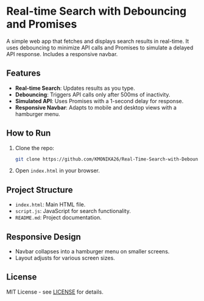 # Real-time Search with Debouncing and Promises

A simple web app that fetches and displays search results in real-time. It uses debouncing to minimize API calls and Promises to simulate a delayed API response. Includes a responsive navbar.

## Features

- **Real-time Search**: Updates results as you type.
- **Debouncing**: Triggers API calls only after 500ms of inactivity.
- **Simulated API**: Uses Promises with a 1-second delay for response.
- **Responsive Navbar**: Adapts to mobile and desktop views with a hamburger menu.

## How to Run

1. Clone the repo:
    ```bash
    git clone https://github.com/KMONIKA26/Real-Time-Search-with-Debouncing-and-Promises
    ```
2. Open `index.html` in your browser.

## Project Structure

- `index.html`: Main HTML file.
- `script.js`: JavaScript for search functionality.
- `README.md`: Project documentation.

## Responsive Design

- Navbar collapses into a hamburger menu on smaller screens.
- Layout adjusts for various screen sizes.

## License

MIT License - see [LICENSE](LICENSE) for details.

